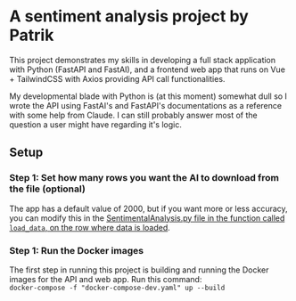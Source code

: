 # A sentiment analysis project by Patrik
This project demonstrates my skills in developing a full stack application with Python (FastAPI and FastAI), and a frontend web app that runs on Vue + TailwindCSS with Axios providing API call functionalities.

My developmental blade with Python is (at this moment) somewhat dull so I wrote the API using FastAI's and FastAPI's documentations as a reference with some help from Claude. I can still probably answer most of the question a user might have regarding it's logic.

## Setup 
### Step 1: Set how many rows you want the AI to download from the file (optional)
The app has a default value of 2000, but if you want more or less accuracy, you can modify this in the [SentimentalAnalysis.py file in the function called `load_data`, on the row where data is loaded](https://github.com/patrikpel/sentiment-analysis/blob/d9b02d983faae0ed4ce47fb32a64eaa14e377924/api/SentimentAnalysis.py#L27).


### Step 1: Run the Docker images
The first step in running this project is building and running the Docker images for the API and web app. Run this command: \
`docker-compose -f "docker-compose-dev.yaml" up --build`